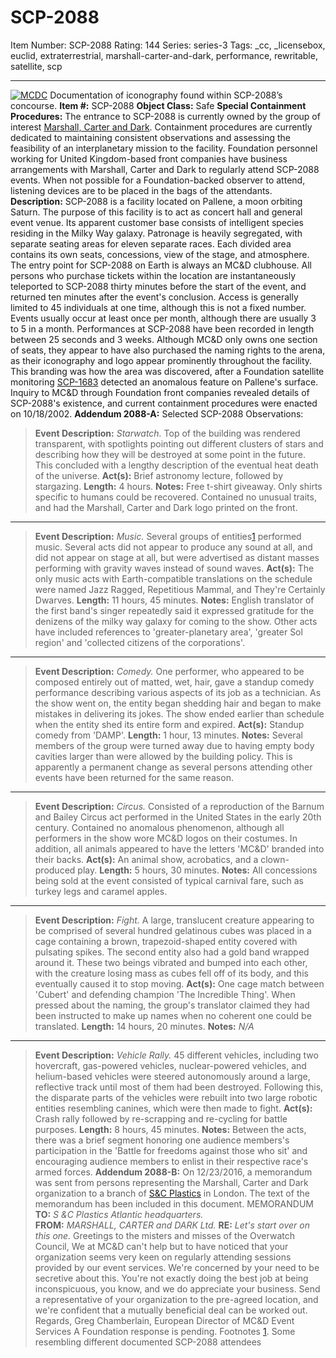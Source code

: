 # SCP-2088
Item Number: SCP-2088
Rating: 144
Series: series-3
Tags: _cc, _licensebox, euclid, extraterrestrial, marshall-carter-and-dark, performance, rewritable, satellite, scp

---

[![MCDC](https://scp-wiki.wdfiles.com/local--resized-images/scp-2088/MCDC/medium.jpg)](https://scp-wiki.wdfiles.com/local--files/scp-2088/MCDC)
Documentation of iconography found within SCP-2088’s concourse.
**Item #:** SCP-2088
**Object Class:** Safe
**Special Containment Procedures:** The entrance to SCP-2088 is currently owned by the group of interest [Marshall, Carter and Dark](/marshall-carter-and-dark-hub). Containment procedures are currently dedicated to maintaining consistent observations and assessing the feasibility of an interplanetary mission to the facility. Foundation personnel working for United Kingdom-based front companies have business arrangements with Marshall, Carter and Dark to regularly attend SCP-2088 events.
When not possible for a Foundation-backed observer to attend, listening devices are to be placed in the bags of the attendants.
**Description:** SCP-2088 is a facility located on Pallene, a moon orbiting Saturn. The purpose of this facility is to act as concert hall and general event venue. Its apparent customer base consists of intelligent species residing in the Milky Way galaxy. Patronage is heavily segregated, with separate seating areas for eleven separate races. Each divided area contains its own seats, concessions, view of the stage, and atmosphere.
The entry point for SCP-2088 on Earth is always an MC&D clubhouse. All persons who purchase tickets within the location are instantaneously teleported to SCP-2088 thirty minutes before the start of the event, and returned ten minutes after the event's conclusion. Access is generally limited to 45 individuals at one time, although this is not a fixed number. Events usually occur at least once per month, although there are usually 3 to 5 in a month.
Performances at SCP-2088 have been recorded in length between 25 seconds and 3 weeks.
Although MC&D only owns one section of seats, they appear to have also purchased the naming rights to the arena, as their iconography and logo appear prominently throughout the facility. This branding was how the area was discovered, after a Foundation satellite monitoring [SCP-1683](/scp-1683) detected an anomalous feature on Pallene's surface.
Inquiry to MC&D through Foundation front companies revealed details of SCP-2088's existence, and current containment procedures were enacted on 10/18/2002.
**Addendum 2088-A:** Selected SCP-2088 Observations:
> **Event Description:** _Starwatch._ Top of the building was rendered transparent, with spotlights pointing out different clusters of stars and describing how they will be destroyed at some point in the future. This concluded with a lengthy description of the eventual heat death of the universe.
> **Act(s):** Brief astronomy lecture, followed by stargazing.
> **Length:** 4 hours.
> **Notes:** Free t-shirt giveaway. Only shirts specific to humans could be recovered. Contained no unusual traits, and had the Marshall, Carter and Dark logo printed on the front.
* * *
> **Event Description:** _Music._ Several groups of entities[1](javascript:;) performed music. Several acts did not appear to produce any sound at all, and did not appear on stage at all, but were advertised as distant masses performing with gravity waves instead of sound waves.
> **Act(s):** The only music acts with Earth-compatible translations on the schedule were named Jazz Ragged, Repetitious Mammal, and They're Certainly Dwarves.
> **Length:** 11 hours, 45 minutes.
> **Notes:** English translator of the first band's singer repeatedly said it expressed gratitude for the denizens of the milky way galaxy for coming to the show. Other acts have included references to 'greater-planetary area', 'greater Sol region' and 'collected citizens of the corporations'.
* * *
> **Event Description:** _Comedy._ One performer, who appeared to be composed entirely out of matted, wet, hair, gave a standup comedy performance describing various aspects of its job as a technician. As the show went on, the entity began shedding hair and began to make mistakes in delivering its jokes. The show ended earlier than schedule when the entity shed its entire form and expired.
> **Act(s):** Standup comedy from 'DAMP'.
> **Length:** 1 hour, 13 minutes.
> **Notes:** Several members of the group were turned away due to having empty body cavities larger than were allowed by the building policy. This is apparently a permanent change as several persons attending other events have been returned for the same reason.
* * *
> **Event Description:** _Circus._ Consisted of a reproduction of the Barnum and Bailey Circus act performed in the United States in the early 20th century. Contained no anomalous phenomenon, although all performers in the show wore MC&D logos on their costumes. In addition, all animals appeared to have the letters 'MC&D' branded into their backs.
> **Act(s):** An animal show, acrobatics, and a clown-produced play.
> **Length:** 5 hours, 30 minutes.
> **Notes:** All concessions being sold at the event consisted of typical carnival fare, such as turkey legs and caramel apples.
* * *
> **Event Description:** _Fight._ A large, translucent creature appearing to be comprised of several hundred gelatinous cubes was placed in a cage containing a brown, trapezoid-shaped entity covered with pulsating spikes. The second entity also had a gold band wrapped around it. These two beings vibrated and bumped into each other, with the creature losing mass as cubes fell off of its body, and this eventually caused it to stop moving.
> **Act(s):** One cage match between 'Cubert' and defending champion 'The Incredible Thing'. When pressed about the naming, the group's translator claimed they had been instructed to make up names when no coherent one could be translated.
> **Length:** 14 hours, 20 minutes.
> **Notes:** _N/A_
* * *
> **Event Description:** _Vehicle Rally._ 45 different vehicles, including two hovercraft, gas-powered vehicles, nuclear-powered vehicles, and helium-based vehicles were steered autonomously around a large, reflective track until most of them had been destroyed. Following this, the disparate parts of the vehicles were rebuilt into two large robotic entities resembling canines, which were then made to fight.
> **Act(s):** Crash rally followed by re-scrapping and re-cycling for battle purposes.
> **Length:** 8 hours, 45 minutes.
> **Notes:** Between the acts, there was a brief segment honoring one audience members's participation in the 'Battle for freedoms against those who sit' and encouraging audience members to enlist in their respective race's armed forces.
**Addendum 2088-B:** On 12/23/2016, a memorandum was sent from persons representing the Marshall, Carter and Dark organization to a branch of [S&C Plastics](/the-s-c-plastics-hub) in London. The text of the memorandum has been included in this document.
> MEMORANDUM
> **TO:** _S &C Plastics Atlantic headquarters._  
>  **FROM:** _MARSHALL, CARTER and DARK Ltd._
> **RE:** _Let's start over on this one._
> Greetings to the misters and misses of the Overwatch Council,
> We at MC&D can't help but to have noticed that your organization seems very keen on regularly attending sessions provided by our event services. We're concerned by your need to be secretive about this. You're not exactly doing the best job at being inconspicuous, you know, and we do appreciate your business. Send a representative of your organization to the pre-agreed location, and we're confident that a mutually beneficial deal can be worked out.
> Regards,
> Greg Chamberlain, European Director of MC&D Event Services
A Foundation response is pending.
Footnotes
[1](javascript:;). Some resembling different documented SCP-2088 attendees
